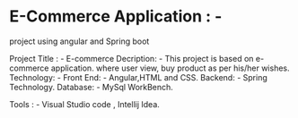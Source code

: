 # E-Commerce Application : -
 project using angular and Spring boot

Project Title : - E-commerce
Decription: - This project is based on e-commerce application. where user view, buy product as per his/her wishes.
Technology: - 
             Front End: - Angular,HTML and CSS.
             Backend: - Spring Technology.
             Database: - MySql WorkBench.
             
Tools : - Visual Studio code , Intellij Idea.
